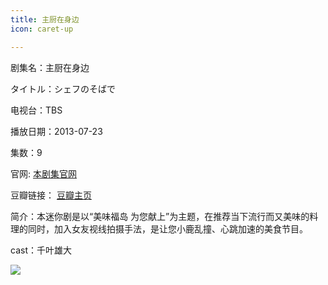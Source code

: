 ```yaml
---
title: 主厨在身边
icon: caret-up

---
```


剧集名：主厨在身边

タイトル：シェフのそばで

电视台：TBS

播放日期：2013-07-23

集数：9

官网: [本剧集官网](https://www.tbs.co.jp/chefnosobade/)

豆瓣链接： [豆瓣主页](https://movie.douban.com/subject/24879859/)


简介：本迷你剧是以“美味福岛 为您献上”为主题，在推荐当下流行而又美味的料理的同时，加入女友视线拍摄手法，是让您小鹿乱撞、心跳加速的美食节目。

cast：千叶雄大

![](https://listpic.tsgsanjiao.com/2013/2013zczsb.jpg)